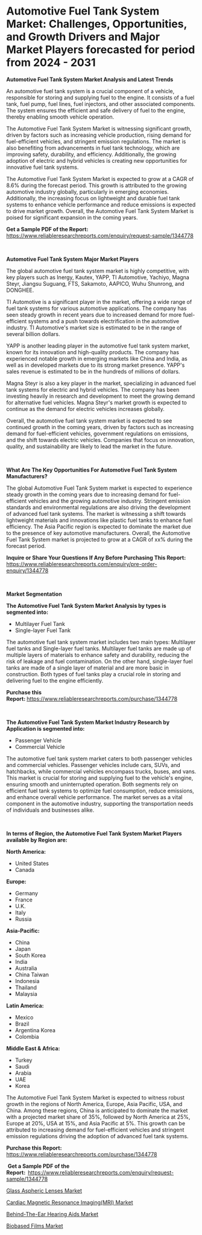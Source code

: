 <p><h1>Automotive Fuel Tank System Market: Challenges, Opportunities, and Growth Drivers and Major Market Players forecasted for period from 2024 - 2031</h1></p><p><strong>Automotive Fuel Tank System Market Analysis and Latest Trends</strong></p>
<p><p>An automotive fuel tank system is a crucial component of a vehicle, responsible for storing and supplying fuel to the engine. It consists of a fuel tank, fuel pump, fuel lines, fuel injectors, and other associated components. The system ensures the efficient and safe delivery of fuel to the engine, thereby enabling smooth vehicle operation.</p><p>The Automotive Fuel Tank System Market is witnessing significant growth, driven by factors such as increasing vehicle production, rising demand for fuel-efficient vehicles, and stringent emission regulations. The market is also benefiting from advancements in fuel tank technology, which are improving safety, durability, and efficiency. Additionally, the growing adoption of electric and hybrid vehicles is creating new opportunities for innovative fuel tank systems.</p><p>The Automotive Fuel Tank System Market is expected to grow at a CAGR of 8.6% during the forecast period. This growth is attributed to the growing automotive industry globally, particularly in emerging economies. Additionally, the increasing focus on lightweight and durable fuel tank systems to enhance vehicle performance and reduce emissions is expected to drive market growth. Overall, the Automotive Fuel Tank System Market is poised for significant expansion in the coming years.</p></p>
<p><strong>Get a Sample PDF of the Report:&nbsp;</strong> <a href="https://www.reliableresearchreports.com/enquiry/request-sample/1344778">https://www.reliableresearchreports.com/enquiry/request-sample/1344778</a></p>
<p>&nbsp;</p>
<p><strong>Automotive Fuel Tank System Major Market Players</strong></p>
<p><p>The global automotive fuel tank system market is highly competitive, with key players such as Inergy, Kautex, YAPP, TI Automotive, Yachiyo, Magna Steyr, Jiangsu Suguang, FTS, Sakamoto, AAPICO, Wuhu Shunrong, and DONGHEE. </p><p>TI Automotive is a significant player in the market, offering a wide range of fuel tank systems for various automotive applications. The company has seen steady growth in recent years due to increased demand for more fuel-efficient systems and a push towards electrification in the automotive industry. TI Automotive's market size is estimated to be in the range of several billion dollars.</p><p>YAPP is another leading player in the automotive fuel tank system market, known for its innovation and high-quality products. The company has experienced notable growth in emerging markets like China and India, as well as in developed markets due to its strong market presence. YAPP's sales revenue is estimated to be in the hundreds of millions of dollars.</p><p>Magna Steyr is also a key player in the market, specializing in advanced fuel tank systems for electric and hybrid vehicles. The company has been investing heavily in research and development to meet the growing demand for alternative fuel vehicles. Magna Steyr's market growth is expected to continue as the demand for electric vehicles increases globally.</p><p>Overall, the automotive fuel tank system market is expected to see continued growth in the coming years, driven by factors such as increasing demand for fuel-efficient vehicles, government regulations on emissions, and the shift towards electric vehicles. Companies that focus on innovation, quality, and sustainability are likely to lead the market in the future.</p></p>
<p>&nbsp;</p>
<p><strong>What Are The Key Opportunities For Automotive Fuel Tank System Manufacturers?</strong></p>
<p><p>The global Automotive Fuel Tank System market is expected to experience steady growth in the coming years due to increasing demand for fuel-efficient vehicles and the growing automotive industry. Stringent emission standards and environmental regulations are also driving the development of advanced fuel tank systems. The market is witnessing a shift towards lightweight materials and innovations like plastic fuel tanks to enhance fuel efficiency. The Asia Pacific region is expected to dominate the market due to the presence of key automotive manufacturers. Overall, the Automotive Fuel Tank System market is projected to grow at a CAGR of xx% during the forecast period.</p></p>
<p><strong>Inquire or Share Your Questions If Any Before Purchasing This Report:</strong> <a href="https://www.reliableresearchreports.com/enquiry/pre-order-enquiry/1344778">https://www.reliableresearchreports.com/enquiry/pre-order-enquiry/1344778</a></p>
<p>&nbsp;</p>
<p><strong>Market Segmentation</strong></p>
<p><strong>The Automotive Fuel Tank System Market Analysis by types is segmented into:</strong></p>
<p><ul><li>Multilayer Fuel Tank</li><li>Single-layer Fuel Tank</li></ul></p>
<p><p>The automotive fuel tank system market includes two main types: Multilayer fuel tanks and Single-layer fuel tanks. Multilayer fuel tanks are made up of multiple layers of materials to enhance safety and durability, reducing the risk of leakage and fuel contamination. On the other hand, single-layer fuel tanks are made of a single layer of material and are more basic in construction. Both types of fuel tanks play a crucial role in storing and delivering fuel to the engine efficiently.</p></p>
<p><strong>Purchase this Report:&nbsp;</strong><a href="https://www.reliableresearchreports.com/purchase/1344778">https://www.reliableresearchreports.com/purchase/1344778</a></p>
<p>&nbsp;</p>
<p><strong>The Automotive Fuel Tank System Market Industry Research by Application is segmented into:</strong></p>
<p><ul><li>Passenger Vehicle</li><li>Commercial Vehicle</li></ul></p>
<p><p>The automotive fuel tank system market caters to both passenger vehicles and commercial vehicles. Passenger vehicles include cars, SUVs, and hatchbacks, while commercial vehicles encompass trucks, buses, and vans. This market is crucial for storing and supplying fuel to the vehicle's engine, ensuring smooth and uninterrupted operation. Both segments rely on efficient fuel tank systems to optimize fuel consumption, reduce emissions, and enhance overall vehicle performance. The market serves as a vital component in the automotive industry, supporting the transportation needs of individuals and businesses alike.</p></p>
<p>&nbsp;</p>
<p><strong>In terms of Region, the Automotive Fuel Tank System Market Players available by Region are:</strong></p>
<p>
    <p> <strong> North America: </strong>
        <ul>
            <li>United States</li>
            <li>Canada</li>
        </ul>
        </p> 
    <p> <strong> Europe: </strong>
        <ul>
            <li>Germany</li>
            <li>France</li>
            <li>U.K.</li>
            <li>Italy</li>
            <li>Russia</li>
        </ul>
        </p> 
    <p> <strong> Asia-Pacific: </strong>
        <ul>
            <li>China</li>
            <li>Japan</li>
            <li>South Korea</li>
            <li>India</li>
            <li>Australia</li>
            <li>China Taiwan</li>
            <li>Indonesia</li>
            <li>Thailand</li>
            <li>Malaysia</li>
        </ul>
        </p> 
    <p> <strong> Latin America: </strong>
        <ul>
            <li>Mexico</li>
            <li>Brazil</li>
            <li>Argentina Korea</li>
            <li>Colombia</li>
        </ul>
        </p> 
    <p> <strong> Middle East & Africa: </strong>
        <ul>
            <li>Turkey</li>
            <li>Saudi</li>
            <li>Arabia</li>
            <li>UAE</li>
            <li>Korea</li>
        </ul>
    </p>
    </p>
<p><p>The Automotive Fuel Tank System Market is expected to witness robust growth in the regions of North America, Europe, Asia Pacific, USA, and China. Among these regions, China is anticipated to dominate the market with a projected market share of 35%, followed by North America at 25%, Europe at 20%, USA at 15%, and Asia Pacific at 5%. This growth can be attributed to increasing demand for fuel-efficient vehicles and stringent emission regulations driving the adoption of advanced fuel tank systems.</p></p>
<p><strong>Purchase this Report: </strong><a href="https://www.reliableresearchreports.com/purchase/1344778">https://www.reliableresearchreports.com/purchase/1344778</a></p>
<p>&nbsp;<strong>Get a Sample PDF of the Report:&nbsp;&nbsp;</strong><a href="https://www.reliableresearchreports.com/enquiry/request-sample/1344778">https://www.reliableresearchreports.com/enquiry/request-sample/1344778</a></p>
<p><strong></strong></p>
<p><p><a href="https://zircon-bluebell-299.notion.site/Glass-Aspheric-Lenses-Market-Size-Growing-and-Forecasted-for-period-from-2024-2031-and-provides-co-20bdfb5005d8432fa2cd4b49530a08f0">Glass Aspheric Lenses Market</a></p><p><a href="https://view.publitas.com/reportprime-1/cardiac-magnetic-resonance-imaging-mri-market-offer-valuable-insights-into-market-size-market-share-market-trends-and-projections-spanning-from-2023-to-2030/">Cardiac Magnetic Resonance Imaging(MRI) Market</a></p><p><a href="https://view.publitas.com/reportprime-1/behind-the-ear-hearing-aids-market-centers-on-aspects-such-as-market-growth-market-share-market-opportunity-and-projected-forecasts-spanning-from-2023-to-2030/">Behind-The-Ear Hearing Aids Market</a></p><p><a href="https://view.publitas.com/reportprime-1/biobased-films-market-size-2023-2030-global-industrial-analysis-key-geographical-regions-market-share-top-key-players-product-types-and-forecast-research-report/">Biobased Films Market</a></p></p>